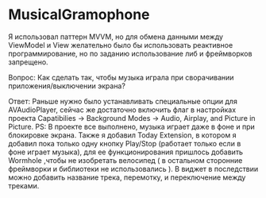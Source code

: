 # MusicalGramophone


Я использовал паттерн MVVM, но для обмена данными между ViewModel и View желательно было бы использовать реактивное программирование, но по заданию использование либ и фреймворков запрещено.

Вопрос:
     Как сделать так, чтобы музыка играла при сворачивании приложения/выключении экрана?
     
Ответ: Раньше нужно было устанавливать специальные опции для AVAudioPlayer, сейчас же достаточно включить флаг в настройках проекта Capatibilies -> Background Modes -> Audio, Airplay, and Picture in Picture. 
PS: В проекте все выполнено, музыка играет даже в фоне и при блокировке экрана. 
Также я добавил Today Extension, в котором я добавил пока только одну кнопку Play/Stop (работает только если в фоне играет музыка), для ее функционирования пришлось добавить Wormhole ,чтобы не изобретать велосипед ( в остальном сторонние фреймворки и библиотеки не использовались ). В виджет в последствии можно добавить название трека, перемотку, и переключение между треками.
